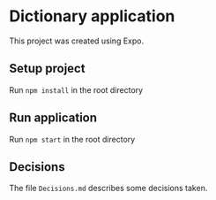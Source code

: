 # Dictionary application

This project was created using Expo.

## Setup project

Run `npm install` in the root directory

## Run application

Run `npm start` in the root directory


## Decisions

The file `Decisions.md` describes some decisions taken.